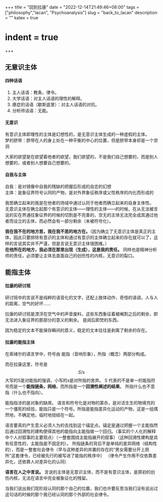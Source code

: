 +++
 title = "回到拉康" 
 date = "2022-12-14T21:49:46+08:00" 
 tags = ["philosophy","lacan", "Psychoanalysis"] 
 slug = "back_to_lacan" 
 description = ""
 katex = true
 # indent = true
+++

## 无意识主体

#### 四种话语
1. 主人话语：教条，律令。
2. 大学话语：对主人话语的理性的解释。
3. 癔症的话语（歇斯底里）：对主人话语的对抗。
4. 分析师话语：无能。
#### 无意识
有意识主体即理性的主体是幻想性的，是无意识主体生成的一种虚假的主体。           
梦的脐带：脐带在人的身上处在一种平衡的中心的位置，但是脐带本身却是一个空洞

大家的欲望是在欲望着他者的欲望，我们欲望的，不是我们自己想要的，而是别人想要的，或者别人想要自己想要的。
#### 自我与主体
自我：是对镜像中自我的残缺的把握后形成的自恋的幻想              
主体：是象征界符号认同的产物，是对外界象征秩序或父性秩序的内化而形成的           

我思确立起来的我是在他者的场域中通过认同于他者而确立起来的自身主体性。
无意识主体在确立起那个有意识的主体——理性的主体——的时候，在从无法被言说的实在界通往象征界的时候的切割是不完善的，空无的主体无法完全成其通过他者而设立的主体，而必然会有一部分剩余（未被符号化）。

**我在我不在的地方思，我在我不思的地方在。**（因为确立了无意识主体是真正的主体，因此只要排除有意识的主体和通过有意识的主体确立起来的存在就可以了，这样的言说其实并不严谨，但是言说无意识主体很困难。）                      
**在他所在的地方，我必须在那里出现（生成），这是我的责任。** 同样也是精神分析师的责任，必须要让主体去直面自己的创伤性的内核，无意识的裂口。

## 能指主体
#### 拉康的研讨班
研讨班中的言说不是纯粹的语音化的文字，还配上肢体动作，奇怪的语调，人与人的距离，空气的好坏......

拉康的研讨班是漂浮在空气中的声音废料，这些东西象征着被阉割之后的剩余，即无法进入象征界的那部分的意义的剩余。
是阅后即焚的东西。

因为稳定的文本不能保存瞬间的意义，稳定的文本往往是剥离了剩余的存在。
#### 拉康的能指主体
在索绪尔的语言学中，符号由 能指（音响形象），所指（概念）两部分构成。

而在拉康这里，符号是 $$ S/s $$ 大写的S是对能指的强调，小写的s是对所指的舍弃。
S 代表的不是单一的能指符号而是一个**能指链条，网络**。而所指是一个**回溯性阐述的结果**。
所指什么也不意指（什么也不指向）。

能指指涉的是对象的缺席。
语言和符号化是对物的蒙杀，是对活生生的物填充的一个僵死的经验，能指只是一个符号。所指是能指差异化运动的产物，这是一组偶然地，不确定地，临时地扭结在一起。

语言要真的产生意义必须人为的去找到这个锚定点。锚定是通过把握一个主能指然后通过回溯性的建构使得其他的能指向主能指做一个回归。（事实的个人化的解释中个人对叙事的主要观点）（一整套围绕主能指展开的叙事）（这种回溯性建构是具有任意性的，主能指是不固定的）。
所指链条的背后不是单纯的差异网络（结构性的），而是一整套社会律令（早与这种差异的并置的存在的“男女需要分开上厕所”这套律令，已经被先行的被写进了能指的秩序中）
（律令产生作用不仅依靠差异化，还依靠人对差异化的认同）

**语言在人之中言说。** 言说的主体是无意识主体，而不是有意识主体，是原初的创伤内核，无法在语言中完全被象征化的残留。

当我们说出我们现阶段认同的那个自己的位置，我们也许要反思当我们没有说出过这句话的时候的那个我已经认同的那个外部的社会律令。